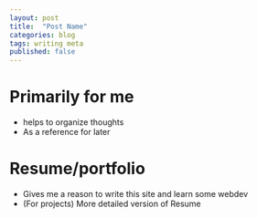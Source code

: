 ```yaml
---
layout: post
title:  "Post Name"
categories: blog
tags: writing meta
published: false
---
```


# Primarily for me
* helps to organize thoughts
* As a reference for later

# Resume/portfolio
* Gives me a reason to write this site and learn some webdev
* (For projects) More detailed version of Resume
